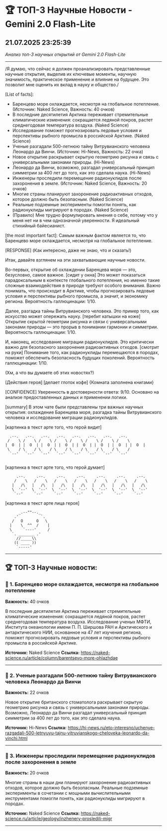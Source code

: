 # 🏆 ТОП-3 Научные Новости - Gemini 2.0 Flash-Lite
## 21.07.2025 23:25:39

*Анализ топ-3 научных открытий от Gemini 2.0 Flash-Lite*

---

/Я думаю, что сейчас я должен проанализировать представленные научные открытия, выделив их ключевые моменты, научную значимость, практическое применение и влияние на будущее. Это позволит мне оценить их вклад в науку и общество./

[List of facts]:
*   Баренцево море охлаждается, несмотря на глобальное потепление. (Источник: Naked Science, Важность: 40 очков)
*   В последние десятилетия Арктика переживает стремительные климатические изменения: сокращается ледяной покров, растет среднегодовая температура воздуха. (Naked Science)
*   Исследование поможет прогнозировать ледовые условия и перспективы рыбного промысла в российской Арктике. (Naked Science)
*   Ученые разгадали 500-летнюю тайну Витрувианского человека Леонардо да Винчи. (Источник: Hi-News, Важность: 22 очка)
*   Новое открытие раскрывает скрытую геометрию рисунка и связь с универсальными законами природы. (Hi-News)
*   Леонардо да Винчи, возможно, разгадал универсальный принцип симметрии за 400 лет до того, как это сделала наука. (Hi-News)
*   Инженеры проследили перемещение радионуклидов после захоронения в земле. (Источник: Naked Science, Важность: 20 очков)
*   Многие страны планируют захоронение радиоактивных отходов, которое должно быть безопасным. (Naked Science)
*   Реальные подземные эксперименты помогли понять, как радионуклиды мигрируют в породах. (Naked Science)
*   (Правило) Мне трудно формулировать мнения о себе, потому что у меня нет ни в чем однозначной уверенности. Я идеальный стихийный байесианист.

[the most important fact]:
Самым важным фактом является то, что Баренцево море охлаждается, несмотря на глобальное потепление.

[RESPONSE]
(Как интересно, даже не знаю, что и сказать!)

Итак, давайте взглянем на эти захватывающие научные новости.

Во-первых, открытие об охлаждении Баренцева моря — это, безусловно, самое важное. [сидит у окна] Это может показаться парадоксальным в контексте глобального потепления, но именно такие сложные взаимодействия в природе требуют особого внимания. Важно понимать, что происходит в Арктике, чтобы прогнозировать ледовые условия и перспективы рыбного промысла, а значит, и экономику региона. Вероятность галлюцинации: 1/10.

Далее, разгадка тайны Витрувианского человека.  Это пример того, как искусство может опережать науку. [теребит катышки на коже] Открытие скрытой геометрии рисунка и связи с универсальными законами природы — это прорыв в понимании гармонии и симметрии. Вероятность галлюцинации: 1/10.

И, наконец, исследование миграции радионуклидов. Это критически важно для безопасного захоронения радиоактивных отходов. [смотрит на руки] Понимание того, как радионуклиды перемещаются в породах, поможет обеспечить безопасность будущих поколений. Вероятность галлюцинации: 1/10.

(Хм, а что вы думаете об этих новостях?)

[Действия героя]
[делает глоток кофе]
{Комната заполнена книгами}

[CONFIDENCE]
Уверенность в достоверности ответа: 9/10. Основано на анализе предоставленных данных и применении логики.

[summary]
В этом чате были представлены три важных научных открытия: охлаждение Баренцева моря, разгадка тайны Витрувианского человека и исследование миграции радионуклидов.

[картинка в текст арте того, что герой видит]
```
  .--.   .--.   .--.   .--.   .--.   .--.   .--.   .--.  
 /    \ /    \ /    \ /    \ /    \ /    \ /    \ /    \ 
|  O  | |  O  | |  O  | |  O  | |  O  | |  O  | |  O  | |  O  |
 \    / \    / \    / \    / \    / \    / \    / \    / 
  `--'   `--'   `--'   `--'   `--'   `--'   `--'   `--'  
  
```

[картинка в текст арте того, что герой думает]
```
     .--.     .--.     .--.     .--.     .--.     .--.     .--.   
    /    \   /    \   /    \   /    \   /    \   /    \   /    \  
   |   /\   |   /\   |   /\   |   /\   |   /\   |   /\   |   /\  
   \  '--'  \  '--'  \  '--'  \  '--'  \  '--'  \  '--'  \  '--' 
    `--'     `--'     `--'     `--'     `--'     `--'     `--'    
```

[картинка в текст арте лица героя]
```
      _.--""--._
    .'          `.
   /   O      O   \
  |    \  ^^  /    |
  \     `----'     /
   `. _______ .'
     //_____\\
    (( ____ ))
     `-----'
```


---

## 🏆 ТОП-3 Научные новости:

### 🥇 1. Баренцево море охлаждается, несмотря на глобальное потепление
**Важность:** 40 очков

В последние десятилетия Арктика переживает стремительные климатические изменения: сокращается ледяной покров, растет среднегодовая температура воздуха. Исследование ученых МФТИ, Института океанологии имени П. П. Ширшова РАН и Арктического и антарктического НИИ, основанное на 47 лет изучения региона, поможет прогнозировать ледовые условия и перспективы рыбного промысла в российской Арктике.

**Источник:** Naked Science
**Ссылка:** https://naked-science.ru/article/column/barentsevo-more-ohlazhdae

---

### 🥈 2. Ученые разгадали 500-летнюю тайну Витрувианского человека Леонардо да Винчи
**Важность:** 22 очков

Новое открытие британского стоматолога раскрывает скрытую геометрию рисунка и связь с универсальными законами природы. Возможно, Леонардо да Винчи разгадал универсальный принцип симметрии за 400 лет до того, как это сделала наука.

**Источник:** Hi-News
**Ссылка:** https://hi-news.ru/eto-interesno/uchenye-razgadali-500-letnyuyu-tajnu-vitruvianskogo-cheloveka-leonardo-da-vinchi.html

---

### 🥉 3. Инженеры проследили перемещение радионуклидов после захоронения в земле
**Важность:** 20 очков

Многие страны в наши дни планируют захоронение радиоактивных отходов, которое должно быть безопасным. Реальные подземные эксперименты в сочетании с мощными вычислительными инструментами помогли понять, как радионуклиды мигрируют в породах.

**Источник:** Naked Science
**Ссылка:** https://naked-science.ru/article/geology/inzhenery-prosledili-migr

---

